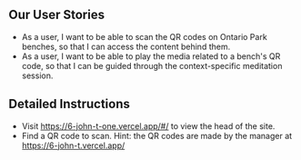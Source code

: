
## Our User Stories
- As a user, I want to be able to scan the QR codes on Ontario Park benches, so that I can access the content behind them.
- As a user, I want to be able to play the media related to a bench's QR code, so that I can be guided through the context-specific meditation session.


## Detailed Instructions
- Visit https://6-john-t-one.vercel.app/#/ to view the head of the site. 
- Find a QR code to scan. Hint: the QR codes are made by the manager at https://6-john-t.vercel.app/
